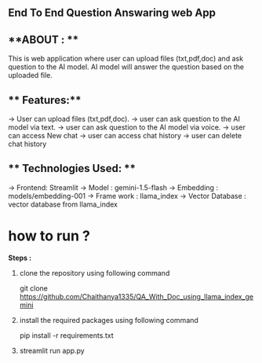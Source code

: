 ## End To End Question Answaring web App

## **ABOUT : **
This is web application where user can upload files (txt,pdf,doc) and ask question to the AI model. AI model will answer the question based on the uploaded file.

## ** Features:**
-> User can upload files (txt,pdf,doc).
-> user can ask question to the AI model via text.
-> user can ask question to the AI model via voice.
-> user can access New chat
-> user can access chat history
-> user can delete chat history

## ** Technologies Used: **
-> Frontend: Streamlit
-> Model : gemini-1.5-flash
-> Embedding : models/embedding-001
-> Frame work : llama_index
-> Vector Database : vector database from llama_index


# how to run ?

**Steps :**
1. clone the repository using following command
    
    git clone https://github.com/Chaithanya1335/QA_With_Doc_using_llama_index_gemini

2. install the required packages using following command

    pip install -r requirements.txt

3. streamlit run app.py